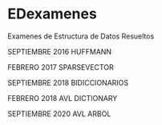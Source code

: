 # EDexamenes
Examenes de Estructura de Datos Resueltos

SEPTIEMBRE 2016 HUFFMANN

FEBRERO 2017 SPARSEVECTOR

SEPTIEMBRE 2018 BIDICCIONARIOS

FEBRERO 2018 AVL DICTIONARY

SEPTIEMBRE 2020 AVL ARBOL

